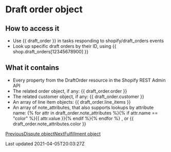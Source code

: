# Draft order object

## How to access it

- Use {{ draft\_order }} in tasks responding to shopify/draft\_orders events
- Look up specific draft orders by their ID, using {{ shop.draft\_orders[12345678900] }}

## What it contains

- Every property from the DraftOrder resource in the Shopify REST Admin API
- The related order object, if any: {{ draft\_order.order }}
- The related customer object, if any: {{ draft\_order.customer }}
- An array of line item objects: {{ draft\_order.line\_items }}
- An array of note\_attributes, that also supports lookups by attribute name: {% for attr in draft\_order.note\_attributes %}{% if attr.name == "color" %}{{ attr.value }}{% endif %}{% endfor %} , or {{ draft\_order.note\_attributes.color }}

[PreviousDispute object](/platform/liquid/objects/shopify/dispute)[NextFulfillment object](/platform/liquid/objects/shopify/fulfillment)

Last updated 2021-04-05T20:03:27Z